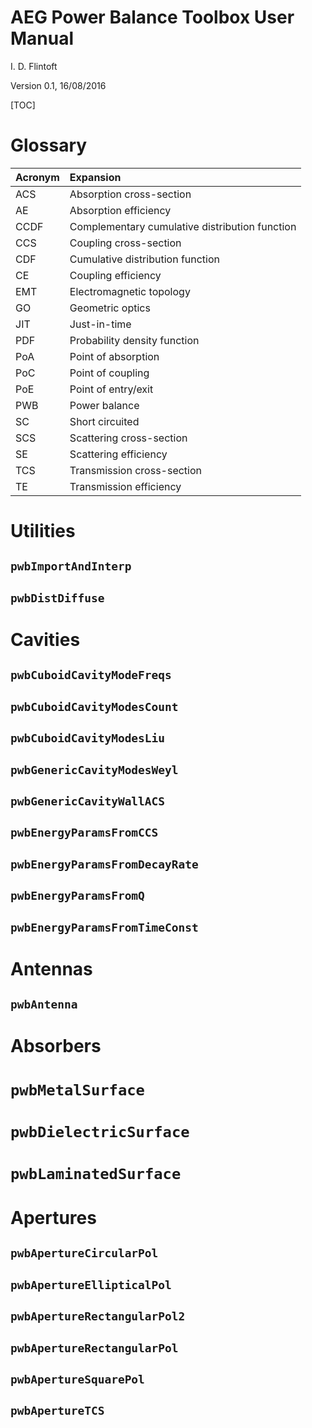 # AEG Power Balance Toolbox User Manual

I. D. Flintoft

Version 0.1, 16/08/2016

[TOC]

# Glossary

Acronym | Expansion
:-------|:----------------------------------------------
ACS     | Absorption cross-section
AE      | Absorption efficiency
CCDF    | Complementary cumulative distribution function
CCS     | Coupling cross-section
CDF     | Cumulative distribution function
CE      | Coupling efficiency
EMT     | Electromagnetic topology
GO      | Geometric optics
JIT     | Just-in-time
PDF     | Probability density function
PoA     | Point of absorption
PoC     | Point of coupling
PoE     | Point of entry/exit
PWB     | Power balance
SC      | Short circuited
SCS     | Scattering cross-section
SE      | Scattering efficiency
TCS     | Transmission cross-section
TE      | Transmission efficiency


# Utilities

## `pwbImportAndInterp`

## `pwbDistDiffuse`


# Cavities

## `pwbCuboidCavityModeFreqs`

## `pwbCuboidCavityModesCount`

## `pwbCuboidCavityModesLiu`

## `pwbGenericCavityModesWeyl`

## `pwbGenericCavityWallACS`

## `pwbEnergyParamsFromCCS`

## `pwbEnergyParamsFromDecayRate`

## `pwbEnergyParamsFromQ`

## `pwbEnergyParamsFromTimeConst`


# Antennas

## `pwbAntenna`


# Absorbers

# `pwbMetalSurface`

# `pwbDielectricSurface`

# `pwbLaminatedSurface`


# Apertures

## `pwbApertureCircularPol`

## `pwbApertureEllipticalPol`

## `pwbApertureRectangularPol2`

## `pwbApertureRectangularPol`

## `pwbApertureSquarePol`

## `pwbApertureTCS`
